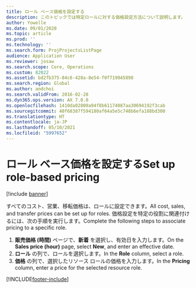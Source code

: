```yaml
---
title: ロール ベース価格を設定する
description: このトピックでは特定ロールに対する価格設定方法について説明します。
author: Yowelle
ms.date: 09/01/2020
ms.topic: article
ms.prod: ''
ms.technology: ''
ms.search.form: ProjProjectsListPage
audience: Application User
ms.reviewer: josaw
ms.search.scope: Core, Operations
ms.custom: 82022
ms.assetid: bd2fb375-84c6-428a-8e54-f0f719045898
ms.search.region: Global
ms.author: andchoi
ms.search.validFrom: 2016-02-28
ms.dyn365.ops.version: AX 7.0.0
ms.openlocfilehash: 1410da02800a94f8b61174087aa30694192f3cab
ms.sourcegitcommit: 40f68387f594180af64a5e5c748b6efa188bd300
ms.translationtype: HT
ms.contentlocale: ja-JP
ms.lasthandoff: 05/10/2021
ms.locfileid: "5997652"
---
```

# <a name="set-up-role-based-pricing"></a><span data-ttu-id="9610b-103">ロール ベース価格を設定する</span><span class="sxs-lookup"><span data-stu-id="9610b-103">Set up role-based pricing</span></span>

[!include [banner](../includes/banner.md)]

<span data-ttu-id="9610b-104">すべてのコスト、営業、移転価格は、ロールに設定できます。</span><span class="sxs-lookup"><span data-stu-id="9610b-104">All cost, sales, and transfer prices can be set up for roles.</span></span> <span data-ttu-id="9610b-105">価格設定を特定の役割に関連付けるには、次の手順を実行します。</span><span class="sxs-lookup"><span data-stu-id="9610b-105">Complete the following steps to associate pricing to a specific role.</span></span>

1. <span data-ttu-id="9610b-106">**販売価格 (時間)** ページで、**新着** を選択し、有効日を入力します。</span><span class="sxs-lookup"><span data-stu-id="9610b-106">On the **Sales price (hour)** page, select **New**, and enter an effective date.</span></span>
2. <span data-ttu-id="9610b-107">**ロール** の列で、ロールを選択します。</span><span class="sxs-lookup"><span data-stu-id="9610b-107">In the **Role** column, select a role.</span></span>
3. <span data-ttu-id="9610b-108">**価格** の列で、選択したリソース ロールの価格を入力します。</span><span class="sxs-lookup"><span data-stu-id="9610b-108">In the **Pricing** column, enter a price for the selected resource role.</span></span>


[!INCLUDE[footer-include](../includes/footer-banner.md)]